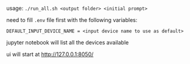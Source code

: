 usage: `./run_all.sh <output folder> <initial prompt>` 

need to fill `.env` file first with the following variables:

```
DEFAULT_INPUT_DEVICE_NAME = <input device name to use as default>
```
jupyter notebook will list all the devices available

ui will start at http://127.0.0.1:8050/